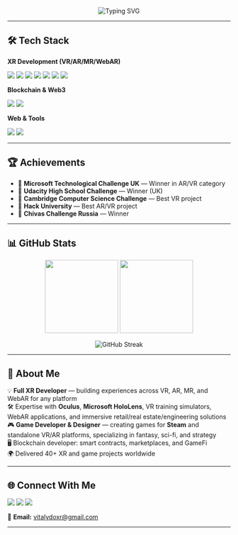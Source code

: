<!-- Banner -->
<p align="center">
  <img src="https://readme-typing-svg.herokuapp.com?size=30&color=00FFB3&center=true&vCenter=true&width=800&lines=Hi+there!+I'm+Vitaly+👋;Full+XR+Developer+(VR/AR/MR/WebAR);Unity+C%23+Programmer;Blockchain+%26+Game+Dev+Enthusiast;Steam+%26+Oculus+Developer" alt="Typing SVG">
</p>

---

## 🛠 Tech Stack

**XR Development (VR/AR/MR/WebAR)**  
<p>
  <img src="https://img.shields.io/badge/Unity-100000?style=for-the-badge&logo=unity&logoColor=white"/>
  <img src="https://img.shields.io/badge/C%23-239120?style=for-the-badge&logo=c-sharp&logoColor=white"/>
  <img src="https://img.shields.io/badge/ShaderGraph-1F425F?style=for-the-badge"/>
  <img src="https://img.shields.io/badge/Microsoft%20HoloLens-0078D7?style=for-the-badge&logo=microsoft"/>
  <img src="https://img.shields.io/badge/Oculus-1C1E20?style=for-the-badge&logo=oculus&logoColor=white"/>
  <img src="https://img.shields.io/badge/Steam-000000?style=for-the-badge&logo=steam&logoColor=white"/>
  <img src="https://img.shields.io/badge/WebAR-FF5722?style=for-the-badge"/>
</p>

**Blockchain & Web3**  
<p>
  <img src="https://img.shields.io/badge/Solidity-363636?style=for-the-badge&logo=solidity"/>
  <img src="https://img.shields.io/badge/Ethereum-3C3C3D?style=for-the-badge&logo=ethereum"/>
</p>

**Web & Tools**  
<p>
  <img src="https://img.shields.io/badge/WebGL-990000?style=for-the-badge"/>
  <img src="https://img.shields.io/badge/WordPress-21759B?style=for-the-badge&logo=wordpress"/>
</p>

---

## 🏆 Achievements
- 🥇 **Microsoft Technological Challenge UK** — Winner in AR/VR category  
- 🥇 **Udacity High School Challenge** — Winner (UK)  
- 🥇 **Cambridge Computer Science Challenge** — Best VR project  
- 🥇 **Hack University** — Best AR/VR project  
- 🥇 **Chivas Challenge Russia** — Winner  

---

## 📊 GitHub Stats

<p align="center">
  <img src="https://github-readme-stats.vercel.app/api?username=Valinerosgordov&show_icons=true&theme=tokyonight" height="165">
  <img src="https://github-readme-stats.vercel.app/api/top-langs/?username=Valinerosgordov&layout=compact&theme=tokyonight" height="165">
</p>

<p align="center">
  <img src="https://streak-stats.demolab.com/?user=Valinerosgordov&theme=tokyonight" alt="GitHub Streak"/>
</p>

---

## 📌 About Me
💡 **Full XR Developer** — building experiences across VR, AR, MR, and WebAR for any platform  
🛠 Expertise with **Oculus**, **Microsoft HoloLens**, VR training simulators, WebAR applications, and immersive retail/real estate/engineering solutions  
🎮 **Game Developer & Designer** — creating games for **Steam** and standalone VR/AR platforms, specializing in fantasy, sci-fi, and strategy  
🖥 Blockchain developer: smart contracts, marketplaces, and GameFi  
🌍 Delivered 40+ XR and game projects worldwide  

---

## 🌐 Connect With Me
<p>
  <a href="https://t.me/BlurryEclipse"><img src="https://img.shields.io/badge/Telegram-2CA5E0?style=for-the-badge&logo=telegram"></a>
  <a href="https://www.linkedin.com/in/valiner/"><img src="https://img.shields.io/badge/LinkedIn-0077B5?style=for-the-badge&logo=linkedin"></a>
  <a href="https://www.fiverr.com/crypto_earth?up_rollout=true"><img src="https://img.shields.io/badge/Fiverr-1DBF73?style=for-the-badge&logo=fiverr"></a>
</p>

📧 **Email:** vitalydoxr@gmail.com  

---

<p align="center">
  <img src="https://komarev.com/ghpvc/?username=Valinerosgordov&color=brightgreen" alt="Profile
